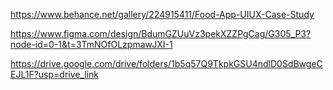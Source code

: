 https://www.behance.net/gallery/224915411/Food-App-UIUX-Case-Study

https://www.figma.com/design/BdumGZUuVz3pekXZZPgCag/G305_P3?node-id=0-1&t=3TmNOfOLzpmawJXI-1

https://drive.google.com/drive/folders/1b5q57Q9TkpkGSU4ndlD0SdBwgeCEJL1F?usp=drive_link
